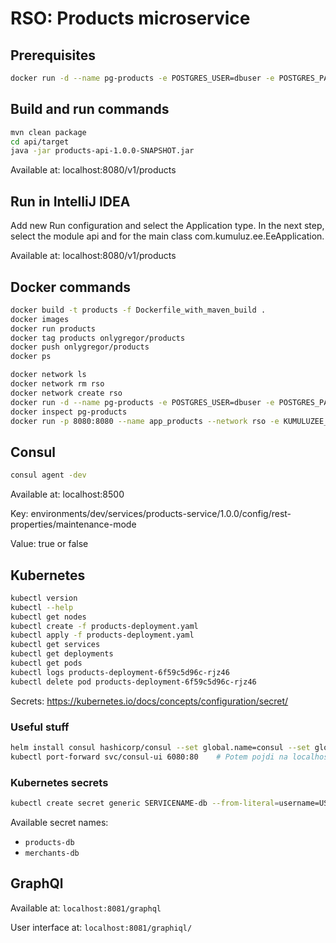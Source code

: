 # RSO: Products microservice

## Prerequisites

```bash
docker run -d --name pg-products -e POSTGRES_USER=dbuser -e POSTGRES_PASSWORD=postgres -e POSTGRES_DB=products -p 5433:5432 postgres:13
```

## Build and run commands
```bash
mvn clean package
cd api/target
java -jar products-api-1.0.0-SNAPSHOT.jar
```
Available at: localhost:8080/v1/products

## Run in IntelliJ IDEA
Add new Run configuration and select the Application type. In the next step, select the module api and for the main class com.kumuluz.ee.EeApplication.

Available at: localhost:8080/v1/products

## Docker commands
```bash
docker build -t products -f Dockerfile_with_maven_build .   
docker images
docker run products    
docker tag products onlygregor/products   
docker push onlygregor/products
docker ps
```

```bash
docker network ls  
docker network rm rso
docker network create rso
docker run -d --name pg-products -e POSTGRES_USER=dbuser -e POSTGRES_PASSWORD=postgres -e POSTGRES_DB=products -p 5432:5432 --network rso postgres:13
docker inspect pg-products
docker run -p 8080:8080 --name app_products --network rso -e KUMULUZEE_DATASOURCES0_CONNECTIONURL=jdbc:postgresql://pg-products:5432/postgres barbaralipnik/products:latest
```

## Consul
```bash
consul agent -dev
```
Available at: localhost:8500

Key: environments/dev/services/products-service/1.0.0/config/rest-properties/maintenance-mode

Value: true or false

## Kubernetes
```bash
kubectl version
kubectl --help
kubectl get nodes
kubectl create -f products-deployment.yaml 
kubectl apply -f products-deployment.yaml 
kubectl get services 
kubectl get deployments
kubectl get pods
kubectl logs products-deployment-6f59c5d96c-rjz46
kubectl delete pod products-deployment-6f59c5d96c-rjz46
```
Secrets: https://kubernetes.io/docs/concepts/configuration/secret/



### Useful stuff
```bash
helm install consul hashicorp/consul --set global.name=consul --set global.server.replicas=3 --set global.ui.enabled=true --set global.client.enabled=true --set global.client.replicas=3
kubectl port-forward svc/consul-ui 6080:80    # Potem pojdi na localhost:6080 :)

```

### Kubernetes secrets
```bash
kubectl create secret generic SERVICENAME-db --from-literal=username=USERNAME --from-literal=password=PASSWORD
```
Available secret names:
- `products-db`
- `merchants-db`

## GraphQl

Available at: `localhost:8081/graphql`

User interface at: `localhost:8081/graphiql/`